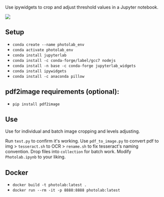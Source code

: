 Use ipywidgets to crop and adjust threshold values in a Jupyter notebook.

![](https://media.giphy.com/media/CWf6hu7Le6R9OwNasb/giphy.gif)

## Setup
* `conda create --name photolab_env`
* `conda activate photolab_env`
* `conda install jupyterlab`
* `conda install -c conda-forge/label/gcc7 nodejs`
* `conda install -n base -c conda-forge jupyterlab_widgets`
* `conda install ipywidgets`
* `conda install -c anaconda pillow`

## pdf2image requirements (optional):
* `pip install pdf2image`

## Use
Use for individual and batch image cropping and levels adjusting.

Run ``test.py`` to confirm it's working. Use ``pdf_to_image.py`` to convert pdf to img > ``tesseract.sh`` to OCR > ``rename.sh`` to fix tesseract's naming convention. Drop files into ``collection`` for batch work. Modify ``Photolab.ipynb`` to your liking.

## Docker
* `docker build -t photolab:latest .`
* `docker run --rm -it -p 8888:8888 photolab:latest`
